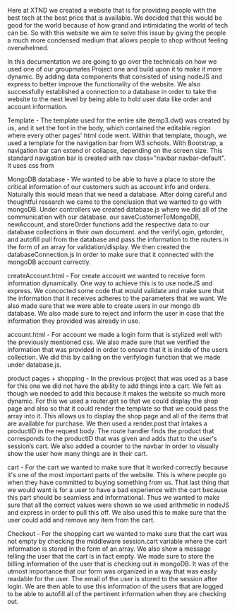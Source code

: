 Here at XTND we created a website that is for providing people with the best tech at the best price that is available. We decided that this would be good for the world because of how grand and intimidating the world of tech can be. So with this website we aim to solve this issue by giving the people a much more condensed medium that allows people to shop without feeling overwhelmed.  

In this documentation we are going to go over the technicals on how we used one of our groupmates Project one and build upon it to make it more dynamic. By adding data components that consisted of using nodeJS and express to better improve the functionality of the website. We also successfully established a connection to a database in order to take the website to the next level by being able to hold user data like order and account information.

Template - The template used for the entire site (temp3.dwt) was created by us, and it set the font in the body, which contained the editable region where every other pages' html code went. Within that template, though, we used a template for the navigation bar from W3 schools. With Bootstrap, a navigation bar can extend or collapse, depending on the screen size. This standard navigation bar is created with nav class="navbar navbar-default". It uses css from

MongoDB database - We wanted to be able to have a place to store the critical information of our customers such as account info and orders. Naturally this would mean that we need a database. After doing careful and thoughtful research we came to the conclusion that we wanted to go with mongoDB. Under controllers we created database.js where we did all of the communication with our database. our saveCustomerToMongoDB, newAccount, and storeOrder functions add the respective data to our database collections in their own document. and the verifyLogin, getorder, and autofill pull from the database and pass the information to the routers in the form of an array for validation/display. We then created the databaseConnection.js in order to make sure that it connected with the mongoDB account correctly.

createAccount.html - For create account we wanted to receive form information dynamically. One way to achieve this is to use nodeJS and express. We concocted some code that would validate and make sure that the information that it receives adheres to the parameters that we want. We also made sure that we were able to create users in our mongo db database. We also made sure to reject and inform the user in case that the information they provided was already in use.

account.html - For account we made a login form that is stylized well with the previously mentioned css. We also made sure that we verified the information that was provided in order to ensure that it is inside of the users collection. We did this by calling on the verifylogin function that we made under database.js.

product pages + shopping - In the previous project that was used as a base for this one we did not have the ability to add things into a cart. We felt as though we needed to add this because it makes the website so much more dynamic. For this we used a router.get so that we could display the shop page and also so that it could render the template so that we could pass the array into it. This allows us to display the shop page and all of the items that are available for purchase. We then used a render.post that intakes a productID in the request body. The route handler finds the product that corresponds to the productID that was given and adds that to the user's session’s cart. We also added a counter to the navbar in order to visually show the user how many things are in their cart. 

cart - For the cart we wanted to make sure that It worked correctly because it's one of the most important parts of the website. This is where people go when they have committed to buying something from us. That last thing that we would want is for a user to have a bad experience with the cart because this part should be seamless and informational. Thus we wanted to make sure that all the correct values were shown so we used arithmetic in nodeJS and express in order to pull this off. We also used this to make sure that the user could add and remove any item from the cart. 

Checkout - For the shopping cart we wanted to make sure that the cart was not empty by checking the middleware session.cart variable where the cart information is stored in the form of an array. We also show a message telling the user that the cart is in fact empty. We made sure to store the billing information of the user that is checking out in mongoDB. It was of the utmost importance that our form was organized in a way that was easily readable for the user.  The email of the user is stored to the session after login. We are then able to use this information of the users that are logged to be  able to autofill all of the pertinent information when they are checking out.
